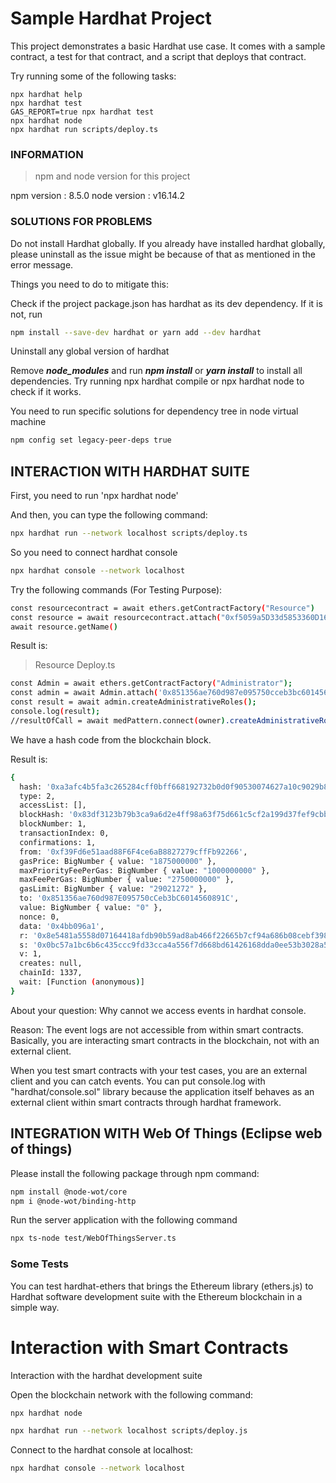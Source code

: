 # Sample Hardhat Project

This project demonstrates a basic Hardhat use case. It comes with a sample contract, a test for that contract, and a script that deploys that contract.

Try running some of the following tasks:

```shell
npx hardhat help
npx hardhat test
GAS_REPORT=true npx hardhat test
npx hardhat node
npx hardhat run scripts/deploy.ts
```


### INFORMATION

> npm and node version for this project

npm version : 8.5.0
node version : v16.14.2

### SOLUTIONS FOR PROBLEMS

Do not install Hardhat globally. If you already have installed hardhat globally, please uninstall as the issue might be because of that as mentioned in the error message.

Things you need to do to mitigate this:

Check if the project package.json has hardhat as its dev dependency. If it is not, run 
```bash
npm install --save-dev hardhat or yarn add --dev hardhat
```

Uninstall any global version of hardhat

Remove ***node_modules*** and run ***npm install*** or ***yarn install*** to install all dependencies.
Try running npx hardhat compile or npx hardhat node to check if it works.

You need to run specific solutions for dependency tree in node virtual machine

```bash
npm config set legacy-peer-deps true
``` 



## INTERACTION WITH HARDHAT SUITE

First, you need to run 'npx hardhat node'

And then, you can type the following command: 

```bash
npx hardhat run --network localhost scripts/deploy.ts
```

So you need to connect hardhat console

```bash
npx hardhat console --network localhost
```

Try the following commands (For Testing Purpose): 

```bash
const resourcecontract = await ethers.getContractFactory("Resource")
const resource = await resourcecontract.attach("0xf5059a5D33d5853360D16C683c16e67980206f36")
await resource.getName()
```

Result is: 

> Resource Deploy.ts

```bash
const Admin = await ethers.getContractFactory("Administrator");
const admin = await Admin.attach('0x851356ae760d987e095750cceb3bc6014560891c'); //contract address of Administrator
const result = await admin.createAdministrativeRoles();
console.log(result);
//resultOfCall = await medPattern.connect(owner).createAdministrativeRoles();
```

We have a hash code from the blockchain block.

Result is: 

```bash
{
  hash: '0xa3afc4b5fa3c265284cff0bff668192732b0d0f90530074627a10c9029b833ba',
  type: 2,
  accessList: [],
  blockHash: '0x83df3123b79b3ca9a6d2e4ff98a63f75d661c5cf2a199d37fef9cbb37e0243a9',
  blockNumber: 1,
  transactionIndex: 0,
  confirmations: 1,
  from: '0xf39Fd6e51aad88F6F4ce6aB8827279cffFb92266',
  gasPrice: BigNumber { value: "1875000000" },
  maxPriorityFeePerGas: BigNumber { value: "1000000000" },
  maxFeePerGas: BigNumber { value: "2750000000" },
  gasLimit: BigNumber { value: "29021272" },
  to: '0x851356ae760d987E095750cCeb3bC6014560891C',
  value: BigNumber { value: "0" },
  nonce: 0,
  data: '0x4bb096a1',
  r: '0x8e5481a5558d07164418afdb90b59ad8ab466f22665b7cf94a686b08cebf3989',
  s: '0x0bc57a1bc6b6c435ccc9fd33cca4a556f7d668bd61426168dda0ee53b3028a54',
  v: 1,
  creates: null,
  chainId: 1337,
  wait: [Function (anonymous)]
}
```

About your question: Why cannot we access events in hardhat console.

Reason: The event logs are not accessible from within smart contracts. Basically, you are interacting 
smart contracts in the blockchain, not with an external client.

When you test smart contracts with your test cases, you are an external client and you can catch events. You can put console.log with "hardhat/console.sol" library because the application itself behaves as an external client within smart contracts through hardhat framework.


## INTEGRATION WITH Web Of Things (Eclipse web of things)

Please install the following package through npm command: 

```bash
npm install @node-wot/core
npm i @node-wot/binding-http
```

Run the server application with the following command

```bash
npx ts-node test/WebOfThingsServer.ts
```

### Some Tests

You can test hardhat-ethers that brings the Ethereum library (ethers.js) to Hardhat software development suite with the Ethereum blockchain in a simple way.

# Interaction with Smart Contracts

Interaction with the hardhat development suite

Open the blockchain network with the following command: 

```bash
npx hardhat node
```

```bash
npx hardhat run --network localhost scripts/deploy.js
```

Connect to the hardhat console at localhost: 

```bash
npx hardhat console --network localhost
```

